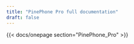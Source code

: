 ```yaml
---
title: "PinePhone Pro full documentation"
draft: false
---
```


{{< docs/onepage section="PinePhone_Pro" >}}

